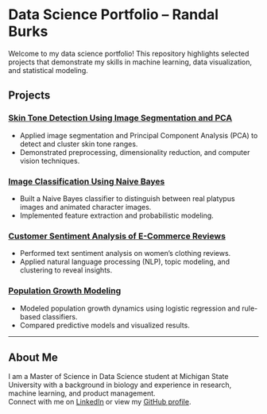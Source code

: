 # Data Science Portfolio – Randal Burks

Welcome to my data science portfolio! This repository highlights selected projects that demonstrate my skills in machine learning, data visualization, and statistical modeling.  

## Projects

### [Skin Tone Detection Using Image Segmentation and PCA](https://github.com/Randalburks/Skin-Tone-Detection-Using-Image-Segmentation-and-PCA)
- Applied image segmentation and Principal Component Analysis (PCA) to detect and cluster skin tone ranges.
- Demonstrated preprocessing, dimensionality reduction, and computer vision techniques.

### [Image Classification Using Naive Bayes](https://github.com/Randalburks/Image-Classification-Using-Naive-Bayes)
- Built a Naive Bayes classifier to distinguish between real platypus images and animated character images.
- Implemented feature extraction and probabilistic modeling.

### [Customer Sentiment Analysis of E-Commerce Reviews](https://github.com/Randalburks/Customer-Sentiment-Analysis-of-Women-s-Clothing-E-Commerce-Review-.git)
- Performed text sentiment analysis on women’s clothing reviews.
- Applied natural language processing (NLP), topic modeling, and clustering to reveal insights.

### [Population Growth Modeling](https://github.com/Randalburks/PopulatonGrowth-GroupMRH)
- Modeled population growth dynamics using logistic regression and rule-based classifiers.
- Compared predictive models and visualized results.

---

## About Me
I am a Master of Science in Data Science student at Michigan State University with a background in biology and experience in research, machine learning, and product management.  
Connect with me on [LinkedIn](https://www.linkedin.com/in/randal-burks) or view my [GitHub profile](https://github.com/Randalburks).
